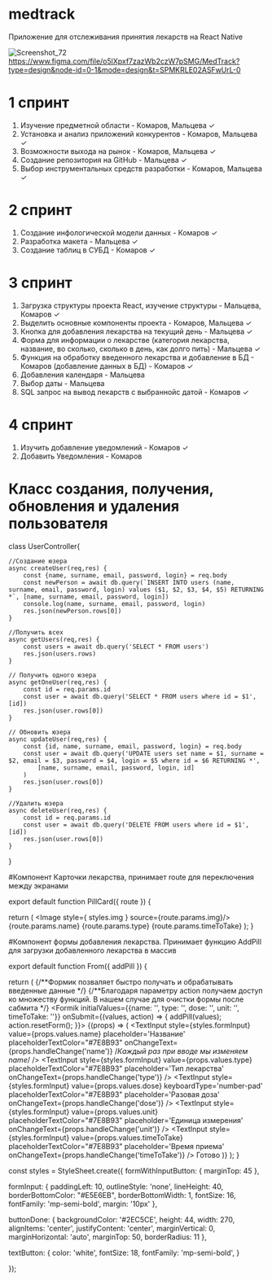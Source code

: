 # medtrack
Приложение для отслеживания принятия лекарств на React Native

![Screenshot_72](https://github.com/EmmaMaltseva/medtrack/assets/92587254/bff983d7-ebbd-45ce-aa40-e41097618e4d)
https://www.figma.com/file/o5lXpxf7zazWb2czW7pSMG/MedTrack?type=design&node-id=0-1&mode=design&t=SPMKRLE02ASFwUrL-0
# 1 спринт
1. Изучение предметной области - Комаров, Мальцева ✓
2. Установка и анализ приложений конкурентов - Комаров, Мальцева ✓
3. Возможности выхода на рынок - Комаров, Мальцева ✓
4. Создание репозитория на GitHub - Мальцева ✓
5. Выбор инструментальных средств разработки - Комаров, Мальцева ✓
# 2 спринт
1. Создание инфологической модели данных - Комаров ✓
2. Разработка макета - Мальцева ✓
3. Создание таблиц в СУБД - Комаров ✓
# 3 спринт
1. Загрузка структуры проекта React, изучение структуры - Мальцева, Комаров ✓
2. Выделить основные компоненты проекта - Комаров, Мальцева ✓
3. Кнопка для добавления лекарства на текущий день - Мальцева ✓
4. Форма для информации о лекарстве (категория лекарства, название, во сколько, сколько в день, как долго пить) - Мальцева ✓
5. Функция на обработку введенного лекарства и добавление в БД - Комаров (добавление данных  в БД) - Комаров ✓
6. Добавления календаря - Мальцева
7. Выбор даты - Мальцева
8. SQL запрос на вывод лекарств с выбраннойс датой - Комаров ✓
# 4 спринт
1. Изучить добавление уведомлений - Комаров ✓
2. Добавить Уведомления - Комаров

# Класс создания, получения, обновления и удаления пользователя
class UserController{

    //Создание юзера
    async createUser(req,res) {
        const {name, surname, email, password, login} = req.body
        const newPerson = await db.query(`INSERT INTO users (name, surname, email, password, login) values ($1, $2, $3, $4, $5) RETURNING *`, [name, surname, email, password, login])
        console.log(name, surname, email, password, login)
        res.json(newPerson.rows[0])
    }

    //Получить всех
    async getUsers(req,res) {
        const users = await db.query('SELECT * FROM users')
        res.json(users.rows)
    }

    // Получить одного юзера
    async getOneUser(req,res) {
        const id = req.params.id
        const user = await db.query('SELECT * FROM users where id = $1', [id])
        res.json(user.rows[0])
    }

    // Обновить юзера
    async updateUser(req,res) {
        const {id, name, surname, email, password, login} = req.body
        const user = await db.query('UPDATE users set name = $1, surname = $2, email = $3, password = $4, login = $5 where id = $6 RETURNING *',
            [name, surname, email, password, login, id]
        )
        res.json(user.rows[0])
    }

    //Удалить юзера
    async deleteUser(req,res) {
        const id = req.params.id
        const user = await db.query('DELETE FROM users where id = $1', [id])
        res.json(user.rows[0])
    }

}

#Компонент Карточки лекарства, принимает route для переключения между экранами

export default function PillCard({ route }) {

  return (
    <View style={gStyle.main}>
      <Image style={ styles.img } source={route.params.img}/>
      <Text style={gStyle.title}>{route.params.name}</Text>
      <Text style={gStyle.title}>{route.params.type}</Text>
      <Text style={gStyle.title}>{route.params.timeToTake}</Text>
    </View>
  );
}

#Компонент формы добавления лекарства. Принимает функцию AddPill для загрузки добавленного лекарства в массив

export default function From({ addPill }) {
  
  return (
    <view>
      {/**Формик позваляет быстро получать и обрабатывать введенные данные */}
      {/**Благодаря параметру action получаем доступ ко множеству функций. В нашем случае для очистки формы после сабмита */}
      <Formik initialValues={{name: '', type: '', dose: '', unit: '', timeToTake: ''}} onSubmit={(values, action) => { 
        addPill(values);
        action.resetForm();
      }}>
        {(props) => (
          <View style={styles.formWithInputButton}>
            <TextInput
              style={styles.formInput}
              value={props.values.name} 
              placeholder='Название' 
              placeholderTextColor="#7E8B93"
              onChangeText={props.handleChange('name')} /*Каждый раз при вводе мы изменяем name*/
            /> 
            <TextInput
              style={styles.formInput}
              value={props.values.type} 
              placeholderTextColor="#7E8B93"
              placeholder='Тип лекарства' 
              onChangeText={props.handleChange('type')} 
            /> 
            <TextInput
              style={styles.formInput}
              value={props.values.dose}
              keyboardType='number-pad'
              placeholderTextColor="#7E8B93" 
              placeholder='Разовая доза' 
              onChangeText={props.handleChange('dose')} 
            /> 
            <TextInput
              style={styles.formInput}
              value={props.values.unit} 
              placeholderTextColor="#7E8B93"
              placeholder='Единица измерения' 
              onChangeText={props.handleChange('unit')} 
            /> 
            <TextInput
              style={styles.formInput}
              value={props.values.timeToTake} 
              placeholderTextColor="#7E8B93"
              placeholder='Время приема' 
              onChangeText={props.handleChange('timeToTake')} 
            /> 
            <Pressable style={styles.buttonDone} title='Готово' onPress={props.handleSubmit}>
              <Text style={styles.textButton}>Готово</Text>
            </Pressable>
          </View>
        )}
      </Formik>
    </view>
  );
}

const styles = StyleSheet.create({
  formWithInputButton: {
    marginTop: 45
  },

  formInput: {
    paddingLeft: 10,
    outlineStyle: 'none',
    lineHeight: 40,
    borderBottomColor: "#E5E6EB",
    borderBottomWidth: 1,
    fontSize: 16,
    fontFamily: 'mp-semi-bold',
    margin: '10px'
  },

  buttonDone: {
    backgroundColor: '#2EC5CE',
    height: 44,
    width: 270,
    alignItems: 'center',
    justifyContent: 'center',
    marginVertical: 0,
    marginHorizontal: 'auto',
    marginTop: 50,
    borderRadius: 11
  },

  textButton: {
    color: 'white',
    fontSize: 18,
    fontFamily: 'mp-semi-bold',
  }

});
